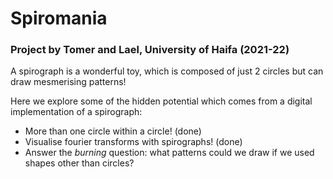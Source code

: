 # Spiromania

### Project by Tomer and Lael, University of Haifa  (2021-22)

A spirograph is a wonderful toy, which is composed of just 2 circles but can draw mesmerising patterns!

Here we explore some of the hidden potential which comes from a digital implementation of a spirograph:

* More than one circle within a circle! (done)
* Visualise fourier transforms with spirographs! (done)
* Answer the *burning* question: what patterns could we draw if we used shapes other than circles?


